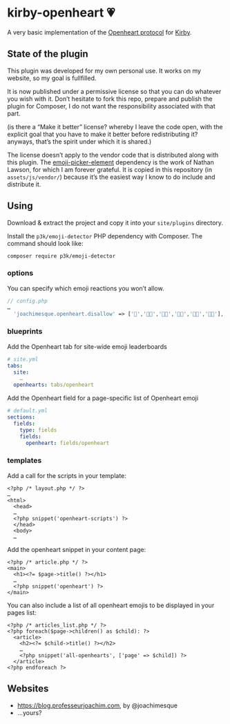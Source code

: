 # kirby-openheart 💗

A very basic implementation of the [Openheart protocol](https://openheart.fyi/) for [Kirby](https://getkirby.com).

## State of the plugin

This plugin was developed for my own personal use. It works on my website, so my goal is fullfilled.

It is now published under a permissive license so that you can do whatever you wish with it. Don’t hesitate to fork this repo, prepare and publish the plugin for Composer, I do not want the responsibility associated with that part.

(is there a “Make it better” license? whereby I leave the code open, with the explicit goal that you have to make it better before redistributing it? anyways, that’s the spirit under which it is shared.)

The license doesn’t apply to the vendor code that is distributed along with this plugin.
The [emoji-picker-element](https://github.com/nolanlawson/emoji-picker-element#readme) dependency is the work of Nathan Lawson, for which I am forever grateful. It is copied in this repository (in `assets/js/vendor/`) because it’s the easiest way I know to do include and distribute it.

## Using

Download & extract the project and copy it into your `site/plugins` directory.

Install the `p3k/emoji-detector` PHP dependency with Composer. The command should look like:

```
composer require p3k/emoji-detector
```

### options

You can specify which emoji reactions you won’t allow.


```php
// config.php
…
  'joachimesque.openheart.disallow' => ['🖕','🖕🏻','🖕🏼','🖕🏽','🖕🏾','🖕🏿'],
```

### blueprints

Add the Openheart tab for site-wide emoji leaderboards

```yml
# site.yml
tabs:
  site:
    …
  openhearts: tabs/openheart
```

Add the Openheart field for a page-specific list of Openheart emoji

```yml
# default.yml
sections:
  fields:
    type: fields
    fields:
      openheart: fields/openheart
```

### templates

Add a call for the scripts in your template:


```html+php
<?php /* layout.php */ ?>
…
<html>
  <head>
  …
  <?php snippet('openheart-scripts') ?>
  </head>
  <body>
  …
```

Add the openheart snippet in your content page:


```html+php
<?php /* article.php */ ?>
<main>
  <h1><?= $page->title() ?></h1>
  …
  <?php snippet('openheart') ?>
</main>
```

You can also include a list of all openheart emojis to be displayed in your pages list:


```html+php
<?php /* articles_list.php */ ?>
<?php foreach($page->children() as $child): ?>
  <article>
    <h2><?= $child->title() ?></h2>
    …
    <?php snippet('all-openhearts', ['page' => $child]) ?>
  </article>
<?php endforeach ?>
```

## Websites

- https://blog.professeurjoachim.com, by @joachimesque
- …yours?
